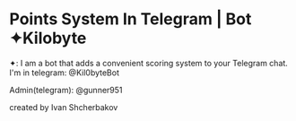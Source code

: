 # Points System In Telegram | Bot ✦Kilobyte
✦: I am a bot that adds a convenient scoring system to your Telegram chat. I'm in telegram: @Kil0byteBot

Admin(telegram): @gunner951

created by Ivan Shcherbakov
